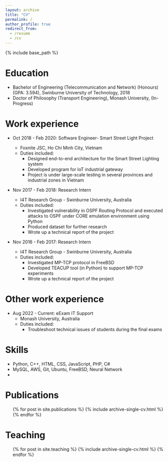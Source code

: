```yaml
---
layout: archive
title: "CV"
permalink: /
author_profile: true
redirect_from:
  - /resume
  - /cv
---
```


{% include base_path %}

Education
======
* Bachelor of Engineering (Telecommunication and Network) (Honours) (GPA: 3.594), Swinburne University of Technology, 2018
* Doctor of Philosophy (Transport Engineering), Monash University, (In-Progress)

Work experience
======
* Oct 2018 - Feb 2020: Software Engineer- Smart Street Light Project
  * Foxnite JSC, Ho Chi Minh City, Vietnam
  * Duties included: 
    * Designed end-to-end architecture for the Smart Street Lighting system
    * Developed program for IoT industrial gateway
    * Project is under large-scale testing in several provinces and industrial zones in Vietnam


* Nov 2017 - Feb 2018: Research Intern
  * I4T Research Group - Swinburne University, Australia
  * Duties included: 
    * Investigated vulnerability in OSPF Routing Protocol and executed attacks to OSPF under CORE emulation environment using Python
    * Produced dataset for further research
    * Wrote up a technical report of the project


* Nov 2016 - Feb 2017: Research Intern
  * I4T Research Group - Swinburne University, Australia
  * Duties included: 
    * Investigated MP-TCP protocol in FreeBSD
    * Developed TEACUP tool (in Python) to support MP-TCP experiments
    * Wrote up a technical report of the project

Other work experience
======

* Aug 2022 - Current: eExam IT Support
  * Monash University, Australia
  * Duties included: 
    * Troubleshoot technical issues of students during the final exams

  
Skills
======
* Python, C++, HTML, CSS, JavaScript, PHP, C#
* MySQL, AWS, Git, Ubuntu, FreeBSD, Neural Network
* 

Publications
======
  <ul>{% for post in site.publications %}
    {% include archive-single-cv.html %}
  {% endfor %}</ul>
  
Teaching
======
  <ul>{% for post in site.teaching %}
    {% include archive-single-cv.html %}
  {% endfor %}</ul>
  

